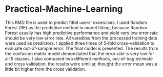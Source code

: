 # Practical-Machine-Learning

This RMD file is used to predict fitbit users' excercises. I used Random Forest (RF) as the predictive method in model fitting, because Random Forest usually has high predictive performance and yield very low error rate should be very low error rate. All varaibles from the processed training data were used as predictors. I applied three times of 5-fold cross-validation to evaluate out-of-sample error. The final model is presented. The results from the confusion matrix model demonstated that the error rate is very low for all 5 classes.
I also compared two different methods, out-of-bag estimate and cross validation, the results were similiar, thought the error mean was a little bit higher from the cross validation. 

